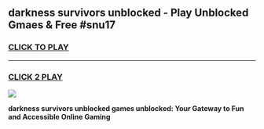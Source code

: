 
## darkness survivors unblocked - Play Unblocked Gmaes & Free #snu17
<h3>
<a href="https://news.freeplayer.one?title=darkness_survivors_unblocked&ref=24F">CLICK TO PLAY</a></h3>
<hr>

<h3>
<a href="https://news.freeplayer.one?title=darkness_survivors_unblocked&ref=24F">CLICK 2 PLAY</a>
  
</h3>

<a href="https://news.freeplayer.one?title=darkness_survivors_unblocked&ref=24F/"><img src="https://clearcache.store/games.png"></a>


**darkness survivors unblocked games unblocked: Your Gateway to Fun and Accessible Online Gaming**
